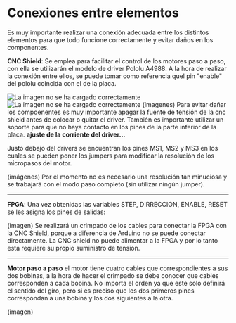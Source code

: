# Conexiones entre elementos
Es muy importante realizar una conexión adecuada entre los distintos elementos para que todo funcione correctamente y evitar daños en los componentes.

 **CNC Shield**:
Se emplea para facilitar el control de los motores paso a paso, con ella se utilizarán el modelo de driver Pololu A4988.
A la hora de realizar la conexión entre ellos, se puede tomar como referencia quel pin "enable" del pololu coincida con el de la placa.

![La imagen no se ha cargado correctamente](https://github.com/sanchezco/proyecto_scanner3D/blob/master/Imgs/cnc_shield.jpg "CNC Shield")
![La imagen no se ha cargado correctamente](https://github.com/sanchezco/proyecto_scanner3D/blob/master/Imgs/pololu_A4988.png "Driver Pololu A4988")
(imagenes)
Para evitar dañar los compoenentes es muy importante apagar la fuente de tensión de la cnc shield antes de colocar o quitar el driver.
También es importante utilizar un soporte para que no haya contacto en los pines de la parte inferior de la placa.
**ajuste de la corriente del driver...**

Justo debajo del drivers se encuentran los pines MS1, MS2 y MS3 en los cuales se pueden poner los jumpers para modificar la resolución de los micropasos del motor.



(imágenes)
Por el momento no es necesario una resolución tan minuciosa y se trabajará con el modo paso completo (sin utilizar ningún jumper).

---
 **FPGA**:
Una vez obtenidas las variables STEP, DIRRECCION, ENABLE, RESET se les asigna los pines de salidas:   


(imagen)
Se realizará un crimpado de los cables para conectar la FPGA con la CNC Shield, porque a diferencia de Arduino no se puede conectar directamente. 
La CNC shield no puede alimentar a la FPGA y por lo tanto esta requiere su propio suministro de tensión. 

---
**Motor paso a paso**
el motor tiene cuatro cables que correspondientes a sus dos bobinas,  a la hora de hacer el crimpado se debe conocer que cables corresponden a cada bobina.
No importa el orden ya que este solo definirá el sentido del giro, pero si es preciso que los dos primeros pines correspondan a una bobina y los dos siguientes a la otra.


(imagen)
